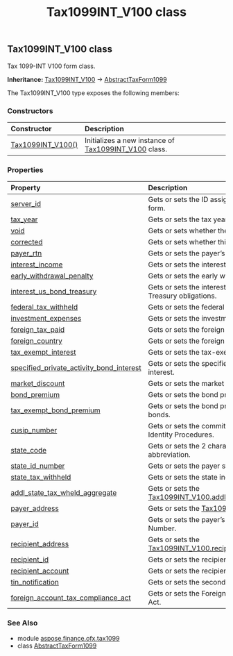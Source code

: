﻿---
title: Tax1099INT_V100 class
second_title: Aspose.Finance for Python via .NET API References
description: 
type: docs
weight: 150
url: /python-net/aspose.finance.ofx.tax1099/tax1099int_v100/
is_root: false
---

## Tax1099INT_V100 class

Tax 1099-INT V100 form class.



**Inheritance:** [Tax1099INT_V100](/finance/python-net/aspose.finance.ofx.tax1099/tax1099int_v100) → 
[AbstractTaxForm1099](/finance/python-net/aspose.finance.ofx.tax1099/abstracttaxform1099)



The Tax1099INT_V100 type exposes the following members:

### Constructors
| Constructor | Description |
| :- | :- |
| [Tax1099INT_V100()](/finance/python-net/aspose.finance.ofx.tax1099/tax1099int_v100/__init__/#) | Initializes a new instance of [Tax1099INT_V100](/finance/python-net/aspose.finance.ofx.tax1099/tax1099int_v100) class. |


### Properties
| Property | Description |
| :- | :- |
| [server_id](/finance/python-net/aspose.finance.ofx.tax1099/tax1099int_v100/server_id) | Gets or sets the ID assigned by host server to the form. |
| [tax_year](/finance/python-net/aspose.finance.ofx.tax1099/tax1099int_v100/tax_year) | Gets or sets the tax year of this form. |
| [void](/finance/python-net/aspose.finance.ofx.tax1099/tax1099int_v100/void) | Gets or sets whether the form is void. |
| [corrected](/finance/python-net/aspose.finance.ofx.tax1099/tax1099int_v100/corrected) | Gets or sets whether this is a corrected form. |
| [payer_rtn](/finance/python-net/aspose.finance.ofx.tax1099/tax1099int_v100/payer_rtn) | Gets or sets the payer’s RTN. |
| [interest_income](/finance/python-net/aspose.finance.ofx.tax1099/tax1099int_v100/interest_income) | Gets or sets the interest income. |
| [early_withdrawal_penalty](/finance/python-net/aspose.finance.ofx.tax1099/tax1099int_v100/early_withdrawal_penalty) | Gets or sets the early withdrawal penalty. |
| [interest_us_bond_treasury](/finance/python-net/aspose.finance.ofx.tax1099/tax1099int_v100/interest_us_bond_treasury) | Gets or sets the interest on U.S. Savings Bonds and Treasury obligations. |
| [federal_tax_withheld](/finance/python-net/aspose.finance.ofx.tax1099/tax1099int_v100/federal_tax_withheld) | Gets or sets the federal income tax withheld. |
| [investment_expenses](/finance/python-net/aspose.finance.ofx.tax1099/tax1099int_v100/investment_expenses) | Gets or sets the investment expenses. |
| [foreign_tax_paid](/finance/python-net/aspose.finance.ofx.tax1099/tax1099int_v100/foreign_tax_paid) | Gets or sets the foreign tax paid. |
| [foreign_country](/finance/python-net/aspose.finance.ofx.tax1099/tax1099int_v100/foreign_country) | Gets or sets the foreign country or U.S. possession. |
| [tax_exempt_interest](/finance/python-net/aspose.finance.ofx.tax1099/tax1099int_v100/tax_exempt_interest) | Gets or sets the tax-exempt interest. |
| [specified_private_activity_bond_interest](/finance/python-net/aspose.finance.ofx.tax1099/tax1099int_v100/specified_private_activity_bond_interest) | Gets or sets the specified private activity bond interest. |
| [market_discount](/finance/python-net/aspose.finance.ofx.tax1099/tax1099int_v100/market_discount) | Gets or sets the market discount. |
| [bond_premium](/finance/python-net/aspose.finance.ofx.tax1099/tax1099int_v100/bond_premium) | Gets or sets the bond premium. |
| [tax_exempt_bond_premium](/finance/python-net/aspose.finance.ofx.tax1099/tax1099int_v100/tax_exempt_bond_premium) | Gets or sets the bond premium on tax-exempt bonds. |
| [cusip_number](/finance/python-net/aspose.finance.ofx.tax1099/tax1099int_v100/cusip_number) | Gets or sets the committee on Uniform Security Identity Procedures. |
| [state_code](/finance/python-net/aspose.finance.ofx.tax1099/tax1099int_v100/state_code) | Gets or sets the 2 character postal code abbreviation. |
| [state_id_number](/finance/python-net/aspose.finance.ofx.tax1099/tax1099int_v100/state_id_number) | Gets or sets the payer state identification number. |
| [state_tax_withheld](/finance/python-net/aspose.finance.ofx.tax1099/tax1099int_v100/state_tax_withheld) | Gets or sets the state income tax withheld. |
| [addl_state_tax_wheld_aggregate](/finance/python-net/aspose.finance.ofx.tax1099/tax1099int_v100/addl_state_tax_wheld_aggregate) | Gets or sets the [Tax1099INT_V100.addl_state_tax_wheld_aggregate](/finance/python-net/aspose.finance.ofx.tax1099/tax1099int_v100#addl_state_tax_wheld_aggregate). |
| [payer_address](/finance/python-net/aspose.finance.ofx.tax1099/tax1099int_v100/payer_address) | Gets or sets the [Tax1099INT_V100.payer_address](/finance/python-net/aspose.finance.ofx.tax1099/tax1099int_v100#payer_address). |
| [payer_id](/finance/python-net/aspose.finance.ofx.tax1099/tax1099int_v100/payer_id) | Gets or sets the payer’s Federal Identification Number. |
| [recipient_address](/finance/python-net/aspose.finance.ofx.tax1099/tax1099int_v100/recipient_address) | Gets or sets the [Tax1099INT_V100.recipient_address](/finance/python-net/aspose.finance.ofx.tax1099/tax1099int_v100#recipient_address). |
| [recipient_id](/finance/python-net/aspose.finance.ofx.tax1099/tax1099int_v100/recipient_id) | Gets or sets the recipient’s identification number. |
| [recipient_account](/finance/python-net/aspose.finance.ofx.tax1099/tax1099int_v100/recipient_account) | Gets or sets the recipient’s account number. |
| [tin_notification](/finance/python-net/aspose.finance.ofx.tax1099/tax1099int_v100/tin_notification) | Gets or sets the second TIN notification. |
| [foreign_account_tax_compliance_act](/finance/python-net/aspose.finance.ofx.tax1099/tax1099int_v100/foreign_account_tax_compliance_act) | Gets or sets the Foreign Account Tax Compliance Act. |


### See Also

* module [aspose.finance.ofx.tax1099](../)
* class [AbstractTaxForm1099](/finance/python-net/aspose.finance.ofx.tax1099/abstracttaxform1099)
